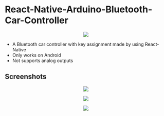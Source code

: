 # React-Native-Arduino-Bluetooth-Car-Controller

<p align="center">
  <img src="https://drive.google.com/uc?export=view&id=1LM0AC0pha2tz6Amv9sLn5Rd5-yJVDEEl" />
</p>

- A Bluetooth car controller with key assignment made by using React-Native
- Only works on Android
- Not supports analog outputs

## Screenshots
<p align="center">
  <img src="https://drive.google.com/uc?export=view&id=1_8pJ6VWfeATdP2nf4ohBMOeovnPPhAJQ" />
</p>

<p align="center">
  <img src="https://drive.google.com/uc?export=view&id=1q9FZ-DwNp4h6Z5YuQ2keQxEOHpoYW4xh" />
</p>

<p align="center">
  <img src="https://drive.google.com/uc?export=view&id=18Ka8mDs7Iudq3yfK8NLlO5wmwJoTKvgs" />
</p>
